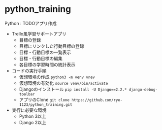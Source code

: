 # python_training
Python : TODOアプリ作成
 - Trello風学習サポートアプリ
   - 目標の登録
   - 目標にリンクした行動目標の登録
   - 目標・行動目標の一覧表示
   - 目標・行動目標の編集
   - 各目標の学習時間の統計表示
 - コードの実行手順
   - 仮想環境の作成
   `python3 -m venv vnev`
   - 仮想環境の有効化
   `source venv/bin/activate`
   - Djangoのインストール
   `pip install -U Django==2.2.* django-debug-toolbar`
   - アプリのClone
   `git clone https://github.com/ryo-1123/python_training.git`
 - 実行に必要な環境
   - Python 3以上
   - Django 2以上